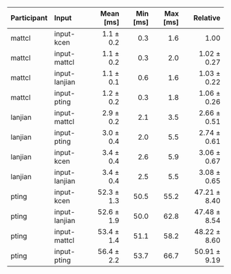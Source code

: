 | Participant | Input | Mean [ms] | Min [ms] | Max [ms] | Relative |
|:---|:---|---:|---:|---:|---:|
| mattcl | input-kcen | 1.1 ± 0.2 | 0.3 | 1.6 | 1.00 |
| mattcl | input-mattcl | 1.1 ± 0.2 | 0.3 | 2.0 | 1.02 ± 0.27 |
| mattcl | input-lanjian | 1.1 ± 0.1 | 0.6 | 1.6 | 1.03 ± 0.22 |
| mattcl | input-pting | 1.2 ± 0.2 | 0.3 | 1.8 | 1.06 ± 0.26 |
| lanjian | input-mattcl | 2.9 ± 0.2 | 2.1 | 3.5 | 2.66 ± 0.51 |
| lanjian | input-pting | 3.0 ± 0.4 | 2.0 | 5.5 | 2.74 ± 0.61 |
| lanjian | input-kcen | 3.4 ± 0.4 | 2.6 | 5.9 | 3.06 ± 0.67 |
| lanjian | input-lanjian | 3.4 ± 0.4 | 2.5 | 5.5 | 3.08 ± 0.65 |
| pting | input-kcen | 52.3 ± 1.3 | 50.5 | 55.2 | 47.21 ± 8.40 |
| pting | input-lanjian | 52.6 ± 1.9 | 50.0 | 62.8 | 47.48 ± 8.54 |
| pting | input-mattcl | 53.4 ± 1.4 | 51.1 | 58.2 | 48.22 ± 8.60 |
| pting | input-pting | 56.4 ± 2.2 | 53.7 | 66.7 | 50.91 ± 9.19 |
